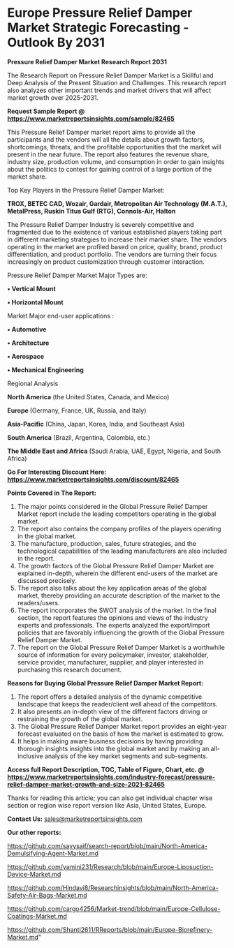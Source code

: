  # Europe Pressure Relief Damper Market Strategic Forecasting - Outlook By 2031

<strong>Pressure Relief Damper Market Research Report 2031</strong>

The Research Report on Pressure Relief Damper Market is a Skillful and Deep Analysis of the Present Situation and Challenges. This research report also analyzes other important trends and market drivers that will affect market growth over 2025-2031.

<strong>Request Sample Report @ <a href=https://www.marketreportsinsights.com/sample/82465>https://www.marketreportsinsights.com/sample/82465</a></strong>

This Pressure Relief Damper market report aims to provide all the participants and the vendors will all the details about growth factors, shortcomings, threats, and the profitable opportunities that the market will present in the near future. The report also features the revenue share, industry size, production volume, and consumption in order to gain insights about the politics to contest for gaining control of a large portion of the market share.

Top Key Players in the Pressure Relief Damper Market:

<strong>TROX, BETEC CAD, Wozair, Gardair, Metropolitan Air Technology (M.A.T.), MetalPress, Ruskin Titus Gulf (RTG), Connols-Air, Halton</strong>

The Pressure Relief Damper Industry is severely competitive and fragmented due to the existence of various established players taking part in different marketing strategies to increase their market share. The vendors operating in the market are profiled based on price, quality, brand, product differentiation, and product portfolio. The vendors are turning their focus increasingly on product customization through customer interaction.

Pressure Relief Damper Market Major Types are:

<strong>• Vertical Mount

• Horizontal Mount</strong>

Market Major end-user applications :

<strong>• Automotive

• Architecture

• Aerospace

• Mechanical Engineering</strong>

Regional Analysis

</u><strong><b>North America</b></strong> (the United States, Canada, and Mexico)

<strong><b>Europe </b></strong>(Germany, France, UK, Russia, and Italy)

<strong><b>Asia-Pacific</b></strong> (China, Japan, Korea, India, and Southeast Asia)

<strong><b>South America</b></strong> (Brazil, Argentina, Colombia, etc.)

<strong><b>The Middle East and Africa</b></strong> (Saudi Arabia, UAE, Egypt, Nigeria, and South Africa)

<strong>Go For Interesting Discount Here: <a href=https://www.marketreportsinsights.com/discount/82465>https://www.marketreportsinsights.com/discount/82465</a></strong>

<strong>Points Covered in The Report:</strong>
<ol>
  <li>The major points considered in the Global Pressure Relief Damper Market report include the leading competitors operating in the global market.</li>
  <li>The report also contains the company profiles of the players operating in the global market.</li>
  <li>The manufacture, production, sales, future strategies, and the technological capabilities of the leading manufacturers are also included in the report.</li>
  <li>The growth factors of the Global Pressure Relief Damper Market are explained in-depth, wherein the different end-users of the market are discussed precisely.</li>
  <li>The report also talks about the key application areas of the global market, thereby providing an accurate description of the market to the readers/users.</li>
  <li>The report incorporates the SWOT analysis of the market. In the final section, the report features the opinions and views of the industry experts and professionals. The experts analyzed the export/import policies that are favorably influencing the growth of the Global Pressure Relief Damper Market.</li>
  <li>The report on the Global Pressure Relief Damper Market is a worthwhile source of information for every policymaker, investor, stakeholder, service provider, manufacturer, supplier, and player interested in purchasing this research document.</li>
</ol>
<strong>Reasons for Buying Global Pressure Relief Damper Market Report:</strong>

<ol>
  <li>The report offers a detailed analysis of the dynamic competitive landscape that keeps the reader/client well ahead of the competitors.</li>
  <li>It also presents an in-depth view of the different factors driving or restraining the growth of the global market.</li>
  <li>The Global Pressure Relief Damper Market report provides an eight-year forecast evaluated on the basis of how the market is estimated to grow.</li>
  <li>It helps in making aware business decisions by having providing thorough insights insights into the global market and by making an all-inclusive analysis of the key market segments and sub-segments.</li>
</ol>
<strong>Access full Report Description, TOC, Table of Figure, Chart, etc. @ <a href=https://www.marketreportsinsights.com/industry-forecast/pressure-relief-damper-market-growth-and-size-2021-82465>https://www.marketreportsinsights.com/industry-forecast/pressure-relief-damper-market-growth-and-size-2021-82465</a></strong>


Thanks for reading this article; you can also get individual chapter wise section or region wise report version like Asia, United States, Europe.

<strong>Contact Us:</strong>
sales@marketreportsinsights.com

<strong>Our other reports:</strong>

<a href=https://github.com/sayysaif/search-report/blob/main/North-America-Demulsifying-Agent-Market.md>https://github.com/sayysaif/search-report/blob/main/North-America-Demulsifying-Agent-Market.md</a>

<a href=https://github.com/yamini231/Research/blob/main/Europe-Liposuction-Device-Market.md>https://github.com/yamini231/Research/blob/main/Europe-Liposuction-Device-Market.md</a>

<a href=https://github.com/Hindavi8/Researchinsights/blob/main/North-America-Safety-Air-Bags-Market.md>https://github.com/Hindavi8/Researchinsights/blob/main/North-America-Safety-Air-Bags-Market.md</a>

<a href=https://github.com/cargo4256/Market-trend/blob/main/Europe-Cellulose-Coatings-Market.md>https://github.com/cargo4256/Market-trend/blob/main/Europe-Cellulose-Coatings-Market.md</a>

<a href=https://github.com/Shanti2611/RReports/blob/main/Europe-Biorefinery-Market.md>https://github.com/Shanti2611/RReports/blob/main/Europe-Biorefinery-Market.md</a>"
